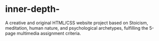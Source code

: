 # inner-depth-
A creative and original HTML/CSS website project based on Stoicism, meditation, human nature, and psychological archetypes, fulfilling the 5-page multimedia assignment criteria.
